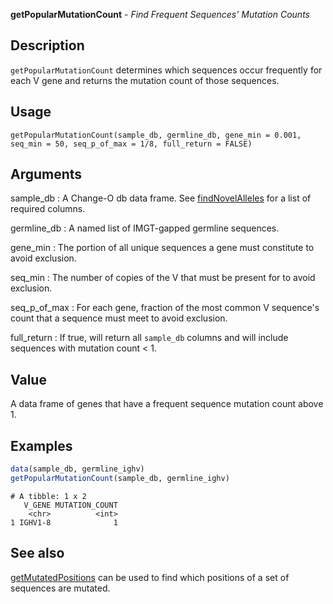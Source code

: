 





**getPopularMutationCount** - *Find Frequent Sequences' Mutation Counts*

Description
--------------------

`getPopularMutationCount` determines which sequences occur frequently
for each V gene and returns the mutation count of those sequences.


Usage
--------------------
```
getPopularMutationCount(sample_db, germline_db, gene_min = 0.001,
seq_min = 50, seq_p_of_max = 1/8, full_return = FALSE)
```

Arguments
-------------------

sample_db
:   A Change-O db data frame. See
[findNovelAlleles](findNovelAlleles.md) for a list of required
columns.

germline_db
:   A named list of IMGT-gapped germline sequences.

gene_min
:   The portion of all unique sequences a gene must
constitute to avoid exclusion.

seq_min
:   The number of copies of the V that must be present for
to avoid exclusion.

seq_p_of_max
:   For each gene, fraction of the most common V sequence's
count that a sequence must meet to avoid exclusion.

full_return
:   If true, will return all `sample_db` columns and
will include sequences with mutation count < 1.



Value
-------------------

A data frame of genes that have a frequent sequence mutation count
above 1.



Examples
-------------------

```R
data(sample_db, germline_ighv)
getPopularMutationCount(sample_db, germline_ighv)
```


```
# A tibble: 1 x 2
   V_GENE MUTATION_COUNT
    <chr>          <int>
1 IGHV1-8              1

```



See also
-------------------

[getMutatedPositions](getMutatedPositions.md) can be used to find which positions
of a set of sequences are mutated.



